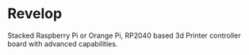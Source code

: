 # Revelop
Stacked Raspberry Pi or Orange Pi,  RP2040 based 3d Printer controller board with advanced capabilities.
